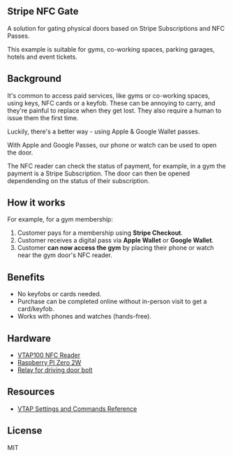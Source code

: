 Stripe NFC Gate
---------------

A solution for gating physical doors based on Stripe Subscriptions and NFC Passes.

This example is suitable for gyms, co-working spaces, parking garages, hotels and event tickets.

## Background

It's common to access paid services, like gyms or co-working spaces, using keys, NFC cards or a keyfob. These can be annoying to carry, and they're painful to replace when they get lost.
They also require a human to issue them the first time.

Luckily, there's a better way - using Apple & Google Wallet passes.

With Apple and Google Passes, our phone or watch can be used to open the door.

The NFC reader can check the status of payment, for example, in a gym the payment is a Stripe Subscription. The door can then be opened dependending on the status of their subscription.

## How it works

For example, for a gym membership:

1. Customer pays for a membership using **Stripe Checkout**.
2. Customer receives a digital pass via **Apple Wallet** or **Google Wallet**.
3. Customer **can now access the gym** by placing their phone or watch near the gym door's NFC reader.

## Benefits

- No keyfobs or cards needed.
- Purchase can be completed online without in-person visit to get a card/keyfob.
- Works with phones and watches (hands-free).

## Hardware

- [VTAP100 NFC Reader](https://shop.vtapnfc.com/product/vtap100-embedded-nfc-reader-board)
- [Raspberry PI Zero 2W](https://www.raspberrypi.com/products/raspberry-pi-zero-2-w/)
- [Relay for driving door bolt](https://abra-electronics.com/electromechanical/relays/relay-modules-shields/rm-1-3-3v-t-single-isolated-3-3v-relay-high-low-trigger-module-10a.html)

## Resources

- [VTAP Settings and Commands Reference](https://www.vtapnfc.com/downloads/VTAP_Commands_Reference_Guide.pdf)

## License

MIT
